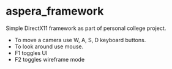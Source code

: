 # aspera_framework
Simple DirectX11 framework as part of personal college project.

- To move a camera use W, A, S, D keyboard buttons.
- To look around use mouse.
- F1 toggles UI
- F2 toggles wireframe mode
